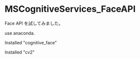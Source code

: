 # MSCognitiveServices_FaceAPI
Face API を試してみました。

use anaconda.

Installed "cognitive_face"

Installed "cv2"